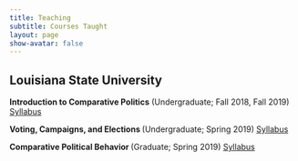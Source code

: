 ```yaml
---
title: Teaching
subtitle: Courses Taught
layout: page
show-avatar: false
---
```


<section class="spotlight">
  <h2> Louisiana State University </h2>
  <p> <b>  Introduction to Comparative Politics</b> (Undergraduate; Fall 2018, Fall 2019) <a href="IntroCP.pdf"> Syllabus </a> </p>
    <p> <b>  Voting, Campaigns, and Elections </b> (Undergraduate; Spring 2019) <a href="PS4060_Syllabus.pdf"> Syllabus </a> </p>
      <p> <b>  Comparative Political Behavior </b> (Graduate; Spring 2019) <a href="PS7975_Syllabus.pdf"> Syllabus </a> </p>

</section>
